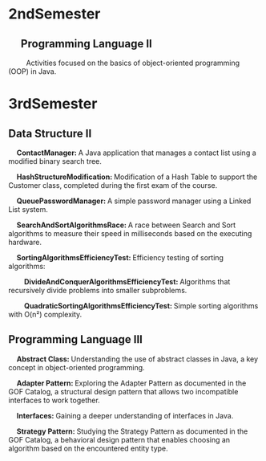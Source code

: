 
# 2ndSemester
## &nbsp;&nbsp;&nbsp;&nbsp; Programming Language II
&nbsp;&nbsp;&nbsp;&nbsp;&nbsp;&nbsp;&nbsp;&nbsp; Activities focused on the basics of object-oriented programming (OOP) in Java.

# 3rdSemester
## Data Structure II
<b>&nbsp;&nbsp;&nbsp;&nbsp; ContactManager: </b>A Java application that manages a contact list using a modified binary search tree.

<b>&nbsp;&nbsp;&nbsp;&nbsp; HashStructureModification: </b>Modification of a Hash Table to support the Customer class, completed during the first exam of the course.

<b>&nbsp;&nbsp;&nbsp;&nbsp; QueuePasswordManager: </b>A simple password manager using a Linked List system.

<b>&nbsp;&nbsp;&nbsp;&nbsp; SearchAndSortAlgorithmsRace: </b>A race between Search and Sort algorithms to measure their speed in milliseconds based on the executing hardware.

<b>&nbsp;&nbsp;&nbsp;&nbsp; SortingAlgorithmsEfficiencyTest: </b>Efficiency testing of sorting algorithms:

&nbsp;&nbsp;&nbsp;&nbsp;&nbsp;&nbsp;&nbsp;&nbsp;<b>DivideAndConquerAlgorithmsEfficiencyTest: </b>Algorithms that recursively divide problems into smaller subproblems.

&nbsp;&nbsp;&nbsp;&nbsp;&nbsp;&nbsp;&nbsp;&nbsp;<b>QuadraticSortingAlgorithmsEfficiencyTest: </b>Simple sorting algorithms with O(n²) complexity.

## Programming Language III

<b>&nbsp;&nbsp;&nbsp;&nbsp; Abstract Class: </b>Understanding the use of abstract classes in Java, a key concept in object-oriented programming.

<b>&nbsp;&nbsp;&nbsp;&nbsp; Adapter Pattern: </b>Exploring the Adapter Pattern as documented in the GOF Catalog, a structural design pattern that allows two incompatible interfaces to work together.

<b>&nbsp;&nbsp;&nbsp;&nbsp; Interfaces: </b>Gaining a deeper understanding of interfaces in Java.

<b>&nbsp;&nbsp;&nbsp;&nbsp; Strategy Pattern: </b>Studying the Strategy Pattern as documented in the GOF Catalog, a behavioral design pattern that enables choosing an algorithm based on the encountered entity type.
